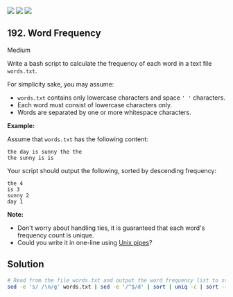 [![](https://img.shields.io/github/stars/javadev/LeetCode-in-Java?label=Stars&style=flat-square)](https://github.com/javadev/LeetCode-in-Java)
[![](https://img.shields.io/github/forks/javadev/LeetCode-in-Java?label=Fork%20me%20on%20GitHub%20&style=flat-square)](https://github.com/javadev/LeetCode-in-Java/fork)
[![](https://img.shields.io/badge/-LeetCode%20in%20Kotlin-blue?style=flat-square)](https://github.com/javadev/LeetCode-in-Kotlin)

## 192\. Word Frequency

Medium

Write a bash script to calculate the frequency of each word in a text file `words.txt`.

For simplicity sake, you may assume:

*   `words.txt` contains only lowercase characters and space `' '` characters.
*   Each word must consist of lowercase characters only.
*   Words are separated by one or more whitespace characters.

**Example:**

Assume that `words.txt` has the following content:

    the day is sunny the the
    the sunny is is 

Your script should output the following, sorted by descending frequency:

    the 4
    is 3
    sunny 2
    day 1 

**Note:**

*   Don't worry about handling ties, it is guaranteed that each word's frequency count is unique.
*   Could you write it in one-line using [Unix pipes](http://tldp.org/HOWTO/Bash-Prog-Intro-HOWTO-4.html)?

## Solution

```bash
# Read from the file words.txt and output the word frequency list to stdout.
sed -e 's/ /\n/g' words.txt | sed -e '/^$/d' | sort | uniq -c | sort -r | awk '{print $2" "$1}'
```